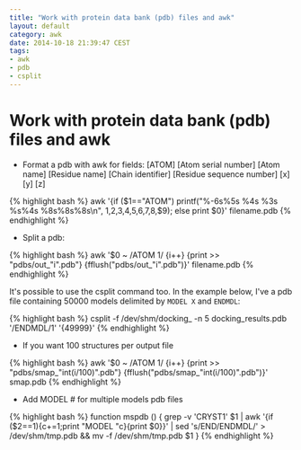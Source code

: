 ```yaml
---
title: "Work with protein data bank (pdb) files and awk"
layout: default
category: awk
date: 2014-10-18 21:39:47 CEST
tags:
- awk
- pdb
- csplit
---
```


# Work with protein data bank (pdb) files and awk

- Format a pdb with awk for fields: [ATOM] [Atom  serial number] [Atom name] [Residue name] [Chain identifier] [Residue sequence number] [x] [y] [z]

{% highlight bash %}
awk '{if ($1=="ATOM") printf("%-6s%5s %4s %3s %s%4s    %8s%8s%8s\n", $1,$2,$3,$4,$5,$6,$7,$8,$9); else print $0}' filename.pdb
{% endhighlight %}


- Split a pdb:

{% highlight bash %}
awk '$0 ~ /ATOM      1/ {i++} {print >> "pdbs/out_"i".pdb"} {fflush("pdbs/out_"i".pdb")}' filename.pdb
{% endhighlight %}

It's possible to use the csplit command too. In the example below, I've a pdb file containing 50000 models delimited by `MODEL X` and `ENDMDL`:

{% highlight bash %}
csplit -f /dev/shm/docking_ -n 5 docking_results.pdb '/ENDMDL/1' '{49999}'
{% endhighlight %}

- If you want 100 structures per output file

{% highlight bash %}
awk '$0 ~ /ATOM 1/ {i++} {print >> "pdbs/smap_"int(i/100)".pdb"} {fflush("pdbs/smap_"int(i/100)".pdb")}' smap.pdb
{% endhighlight %}

- Add MODEL \# for multiple models pdb files

{% highlight bash %}
function mspdb () {
    grep -v 'CRYST1' $1 | awk '{if ($2==1){c+=1;print "MODEL "c}{print $0}}' | sed 's/END/ENDMDL/' > /dev/shm/tmp.pdb && mv -f /dev/shm/tmp.pdb $1
    }
{% endhighlight %}
